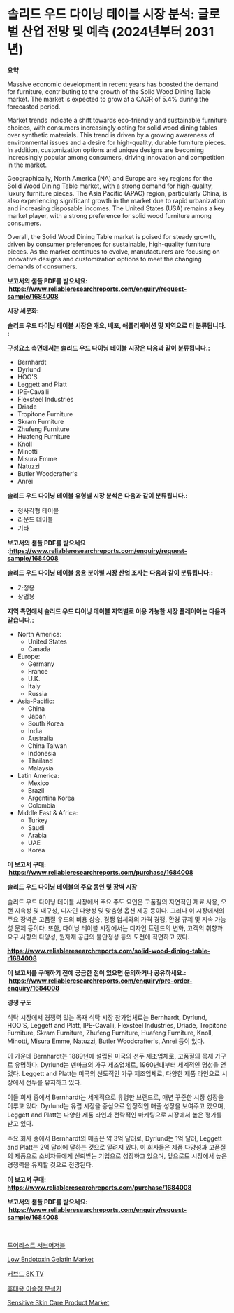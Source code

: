 <p><h1>솔리드 우드 다이닝 테이블 시장 분석: 글로벌 산업 전망 및 예측 (2024년부터 2031년)</h1></p><p><strong>요약</strong></p>
<p><p>Massive economic development in recent years has boosted the demand for furniture, contributing to the growth of the Solid Wood Dining Table market. The market is expected to grow at a CAGR of 5.4% during the forecasted period. </p><p>Market trends indicate a shift towards eco-friendly and sustainable furniture choices, with consumers increasingly opting for solid wood dining tables over synthetic materials. This trend is driven by a growing awareness of environmental issues and a desire for high-quality, durable furniture pieces. In addition, customization options and unique designs are becoming increasingly popular among consumers, driving innovation and competition in the market.</p><p>Geographically, North America (NA) and Europe are key regions for the Solid Wood Dining Table market, with a strong demand for high-quality, luxury furniture pieces. The Asia Pacific (APAC) region, particularly China, is also experiencing significant growth in the market due to rapid urbanization and increasing disposable incomes. The United States (USA) remains a key market player, with a strong preference for solid wood furniture among consumers.</p><p>Overall, the Solid Wood Dining Table market is poised for steady growth, driven by consumer preferences for sustainable, high-quality furniture pieces. As the market continues to evolve, manufacturers are focusing on innovative designs and customization options to meet the changing demands of consumers.</p></p>
<p><strong>보고서의 샘플 PDF를 받으세요: &nbsp;<a href="https://www.reliableresearchreports.com/enquiry/request-sample/1684008">https://www.reliableresearchreports.com/enquiry/request-sample/1684008</a></strong></p>
<p><strong>시장 세분화:</strong></p>
<p><strong> 솔리드 우드 다이닝 테이블 시장은 개요, 배포, 애플리케이션 및 지역으로 더 분류됩니다. :</strong></p>
<p><strong>구성요소 측면에서는 솔리드 우드 다이닝 테이블 시장은 다음과 같이 분류됩니다.:</strong></p>
<p><ul><li>Bernhardt</li><li>Dyrlund</li><li>HOO'S</li><li>Leggett and Platt</li><li>IPE-Cavalli</li><li>Flexsteel Industries</li><li>Driade</li><li>Tropitone Furniture</li><li>Skram Furniture</li><li>Zhufeng Furniture</li><li>Huafeng Furniture</li><li>Knoll</li><li>Minotti</li><li>Misura Emme</li><li>Natuzzi</li><li>Butler Woodcrafter's</li><li>Anrei</li></ul></p>
<p><strong> 솔리드 우드 다이닝 테이블 유형별 시장 분석은 다음과 같이 분류됩니다.:</strong></p>
<p><ul><li>정사각형 테이블</li><li>라운드 테이블</li><li>기타</li></ul></p>
<p><strong>보고서의 샘플 PDF를 받으세요 :<a href="https://www.reliableresearchreports.com/enquiry/request-sample/1684008">https://www.reliableresearchreports.com/enquiry/request-sample/1684008</a></strong></p>
<p><strong> 솔리드 우드 다이닝 테이블 응용 분야별 시장 산업 조사는 다음과 같이 분류됩니다.:</strong></p>
<p><ul><li>가정용</li><li>상업용</li></ul></p>
<p><strong>지역 측면에서 솔리드 우드 다이닝 테이블 지역별로 이용 가능한 시장 플레이어는 다음과 같습니다.:</strong></p>
<p><ul>
    <li>
        North America:
        <ul>
            <li>United States</li>
            <li>Canada</li>
        </ul>
    </li>
    <li>
        Europe:
        <ul>
            <li>Germany</li>
            <li>France</li>
            <li>U.K.</li>
            <li>Italy</li>
            <li>Russia</li>
        </ul>
    </li>
    <li>
        Asia-Pacific:
        <ul>
            <li>China</li>
            <li>Japan</li>
            <li>South Korea</li>
            <li>India</li>
            <li>Australia</li>
            <li>China Taiwan</li>
            <li>Indonesia</li>
            <li>Thailand</li>
            <li>Malaysia</li>
        </ul>
    </li>
    <li>
        Latin America:
        <ul>
            <li>Mexico</li>
            <li>Brazil</li>
            <li>Argentina Korea</li>
            <li>Colombia</li>
        </ul>
    </li>
    <li>
        Middle East & Africa:
        <ul>
            <li>Turkey</li>
            <li>Saudi</li>
            <li>Arabia</li>
            <li>UAE</li>
            <li>Korea</li>
        </ul>
    </li>
    </ul></p>
<p><strong>이 보고서 구매: &nbsp;<a href="https://www.reliableresearchreports.com/purchase/1684008">https://www.reliableresearchreports.com/purchase/1684008</a></strong></p>
<p><strong>솔리드 우드 다이닝 테이블의 주요 동인 및 장벽 시장</strong></p>
<p><p>솔리드 우드 다이닝 테이블 시장에서 주요 주도 요인은 고품질의 자연적인 재료 사용, 오랜 지속성 및 내구성, 디자인 다양성 및 맞춤형 옵션 제공 등이다. 그러나 이 시장에서의 주요 장벽은 고품질 우드의 비용 상승, 경쟁 업체와의 가격 경쟁, 환경 규제 및 지속 가능성 문제 등이다. 또한, 다이닝 테이블 시장에서는 디자인 트렌드의 변화, 고객의 취향과 요구 사항의 다양성, 원자재 공급의 불안정성 등의 도전에 직면하고 있다.</p></p>
<p><strong><a href="https://www.reliableresearchreports.com/solid-wood-dining-table-r1684008">https://www.reliableresearchreports.com/solid-wood-dining-table-r1684008</a></strong></p>
<p><strong>이 보고서를 구매하기 전에 궁금한 점이 있으면 문의하거나 공유하세요.: &nbsp;<a href="https://www.reliableresearchreports.com/enquiry/pre-order-enquiry/1684008">https://www.reliableresearchreports.com/enquiry/pre-order-enquiry/1684008</a></strong></p>
<p><strong>경쟁 구도</strong></p>
<p><p>식탁 시장에서 경쟁력 있는 목재 식탁 시장 참가업체로는 Bernhardt, Dyrlund, HOO'S, Leggett and Platt, IPE-Cavalli, Flexsteel Industries, Driade, Tropitone Furniture, Skram Furniture, Zhufeng Furniture, Huafeng Furniture, Knoll, Minotti, Misura Emme, Natuzzi, Butler Woodcrafter's, Anrei 등이 있다.</p><p>이 가운데 Bernhardt는 1889년에 설립된 미국의 선두 제조업체로, 고품질의 목재 가구로 유명하다. Dyrlund는 덴마크의 가구 제조업체로, 1960년대부터 세계적인 명성을 얻었다. Leggett and Platt는 미국의 선도적인 가구 제조업체로, 다양한 제품 라인으로 시장에서 선두를 유지하고 있다.</p><p>이들 회사 중에서 Bernhardt는 세계적으로 유명한 브랜드로, 매년 꾸준한 시장 성장을 이루고 있다. Dyrlund는 유럽 시장을 중심으로 안정적인 매출 성장을 보여주고 있으며, Leggett and Platt는 다양한 제품 라인과 전략적인 마케팅으로 시장에서 높은 평가를 받고 있다.</p><p>주요 회사 중에서 Bernhardt의 매출은 약 3억 달러로, Dyrlund는 1억 달러, Leggett and Platt는 2억 달러에 달하는 것으로 알려져 있다. 이 회사들은 제품 다양성과 고품질의 제품으로 소비자들에게 신뢰받는 기업으로 성장하고 있으며, 앞으로도 시장에서 높은 경쟁력을 유지할 것으로 전망된다.</p></p>
<p><strong>이 보고서 구매: &nbsp; <a href="https://www.reliableresearchreports.com/purchase/1684008">https://www.reliableresearchreports.com/purchase/1684008</a></strong></p>
<p><strong>보고서의 샘플 PDF를 받으세요: &nbsp;<a href="https://www.reliableresearchreports.com/enquiry/request-sample/1684008">https://www.reliableresearchreports.com/enquiry/request-sample/1684008</a></strong><strong></strong></p>
<p>&nbsp;</p>
<p><p><a href="https://medium.com/@axintepreda1/2024-2031%EB%85%84-%EA%B8%B0%EA%B0%84%EC%97%90-%EB%8C%80%ED%95%9C-%EA%B4%80%EA%B4%91%EC%9A%A9-%EC%9E%A0%EC%88%98%ED%95%A8-%EC%8B%9C%EC%9E%A5-%EB%8F%99%ED%96%A5-%EB%B0%8F-%EC%8B%9C%EC%9E%A5-%EB%B6%84%EC%84%9D%EC%9D%84-%EC%98%88%EC%B8%A1%ED%95%A9%EB%8B%88%EB%8B%A4-25b59a94deeb">투어리스트 서브머저블</a></p><p><a href="https://issuu.com/reportprime-2/docs/low-endotoxin-gelatin-market-size-2030.pptx">Low Endotoxin Gelatin Market</a></p><p><a href="https://github.com/xvz497517413/Market-Research-Report-List-1/blob/main/145503322484.md">커브드 8K TV</a></p><p><a href="https://medium.com/@dayanarunolfsdottir/%ED%9C%B4%EB%8C%80%EC%9A%A9-%ED%8F%AC%EC%9D%B8%ED%8A%B8-%EB%B6%84%EC%84%9D%EA%B8%B0-%EC%8B%9C%EC%9E%A5-2031%EB%85%84%EA%B9%8C%EC%A7%80%EC%9D%98-%ED%8A%B8%EB%A0%8C%EB%93%9C-%EC%98%88%EC%B8%A1-%EB%B0%8F-%EA%B2%BD%EC%9F%81-%EB%B6%84%EC%84%9D-c2e707328d0e">휴대용 이슬점 분석기</a></p><p><a href="https://github.com/juancolorado15/Market-Research-Report-List-2/blob/main/sensitive-skin-care-product-market.md">Sensitive Skin Care Product Market</a></p></p>